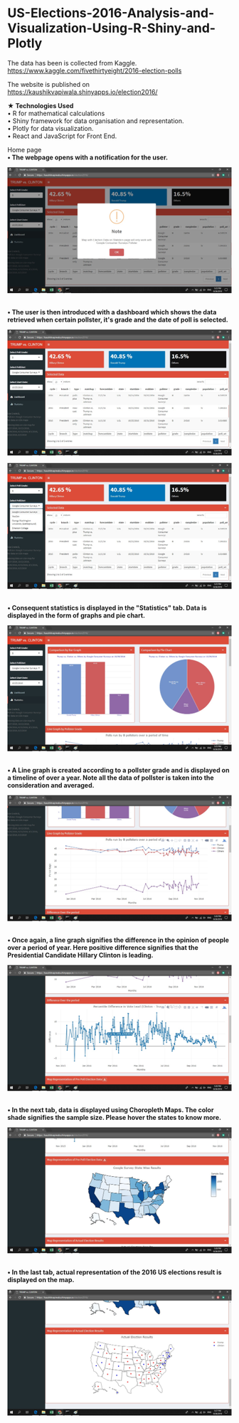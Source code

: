# US-Elections-2016-Analysis-and-Visualization-Using-R-Shiny-and-Plotly

The data has been is collected from Kaggle. https://www.kaggle.com/fivethirtyeight/2016-election-polls

The website is published on https://kaushikvapiwala.shinyapps.io/election2016/

<b>★ Technologies Used</b>
<br>• R for mathematical calculations
<br>• Shiny framework for data organisation and representation.
<br>• Plotly for data visualization.
<br>• React and JavaScript for Front End.

Home page
<br><b>• The webpage opens with a notification for the user.</b>

![Screenshot](images/1.jpg)

<br><b>• The user is then introduced with a dashboard which shows the data retrieved when certain pollster, it's grade and the date of poll is selected.

![Screenshot](images/2.jpg)

![Screenshot](images/3.jpg)

<br>• Consequent statistics is displayed in the "Statistics" tab. Data is displayed in the form of graphs and pie chart.


![Screenshot](images/4.jpg)

<br>• A Line graph is created according to a pollster grade and is displayed on a timeline of over a year. Note all the data of pollster is taken into the consideration and averaged.


![Screenshot](images/5.jpg)

<br>• Once again, a line graph signifies the difference in the opinion of people over a period of year. Here positive difference signifies that the Presidential Candidate Hillary Clinton is leading.



![Screenshot](images/6.jpg)

<br>• In the next tab, data is displayed using Choropleth Maps. The color shade signifies the sample size. Please hover the states to know more.


![Screenshot](images/7.jpg)

<br>• In the last tab, actual representation of the 2016 US elections result is displayed on the map.


![Screenshot](images/8.jpg)
